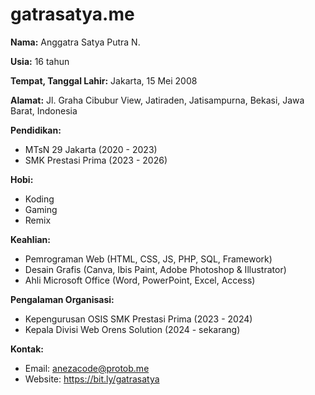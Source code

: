 # gatrasatya.me

**Nama:** Anggatra Satya Putra N.

**Usia:** 16 tahun

**Tempat, Tanggal Lahir:** Jakarta, 15 Mei 2008

**Alamat:** Jl. Graha Cibubur View, Jatiraden, Jatisampurna, Bekasi, Jawa Barat, Indonesia

**Pendidikan:**
- MTsN 29 Jakarta (2020 - 2023)
- SMK Prestasi Prima (2023 - 2026)

**Hobi:**
- Koding
- Gaming
- Remix

**Keahlian:**
- Pemrograman Web (HTML, CSS, JS, PHP, SQL, Framework)
- Desain Grafis (Canva, Ibis Paint, Adobe Photoshop & Illustrator)
- Ahli Microsoft Office (Word, PowerPoint, Excel, Access)

**Pengalaman Organisasi:**
- Kepengurusan OSIS SMK Prestasi Prima (2023 - 2024)
- Kepala Divisi Web Orens Solution (2024 - sekarang)

**Kontak:**
- Email: anezacode@protob.me
- Website: https://bit.ly/gatrasatya
